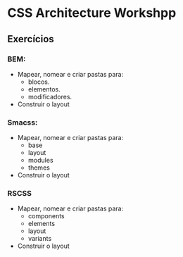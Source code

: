 # CSS Architecture Workshpp


## Exercícios


### BEM:

- Mapear, nomear e criar pastas para: 
	- blocos.
	- elementos.
	- modificadores.
- Construir o layout

### Smacss:

- Mapear, nomear e criar pastas para: 
	- base
	- layout
	- modules
	- themes
- Construir o layout 

### RSCSS

- Mapear, nomear e criar pastas para:
	- components
	- elements
	- layout
	- variants
- Construir o layout
